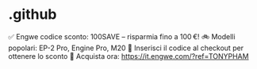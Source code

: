 # .github
✅ Engwe codice sconto: 100SAVE – risparmia fino a 100 €! 🚲 Modelli popolari: EP-2 Pro, Engine Pro, M20 💬 Inserisci il codice al checkout per ottenere lo sconto 🛒 Acquista ora: https://it.engwe.com/?ref=TONYPHAM
